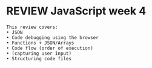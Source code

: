 # REVIEW JavaScript week 4

```
This review covers:
• JSON
• Code debugging using the browser
• Functions + JSON/Arrays
• Code flow (order of execution)
• (capturing user input)
• Structuring code files
```
